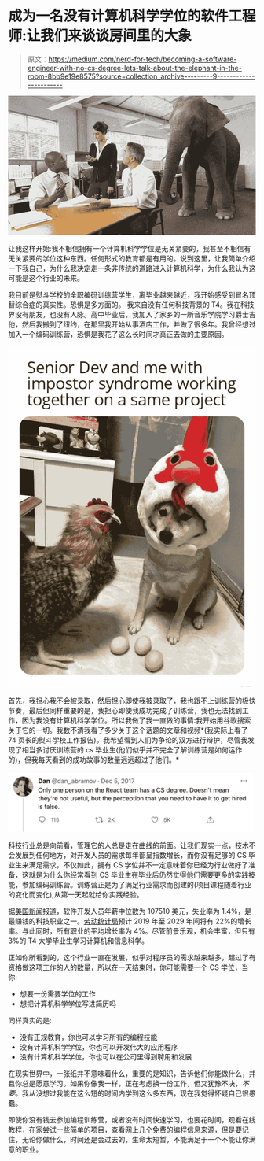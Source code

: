 # 成为一名没有计算机科学学位的软件工程师:让我们来谈谈房间里的大象

> 原文：<https://medium.com/nerd-for-tech/becoming-a-software-engineer-with-no-cs-degree-lets-talk-about-the-elephant-in-the-room-8bb9e19e8575?source=collection_archive---------9----------------------->

![](img/f54c350ccd6ec05761b0fc74f87695a9.png)

让我这样开始:我不相信拥有一个计算机科学学位是无关紧要的，我甚至不相信有无关紧要的学位这种东西。任何形式的教育都是有用的。说到这里，让我简单介绍一下我自己，为什么我决定走一条非传统的道路进入计算机科学，为什么我认为这可能是这个行业的未来。

我目前是熨斗学校的全职编码训练营学生，离毕业越来越近，我开始感受到冒名顶替综合症的真实性。恐惧是多方面的。
我来自没有任何科技背景的 T4。我在科技界没有朋友，也没有人脉。高中毕业后，我加入了家乡的一所音乐学院学习爵士吉他，然后我搬到了纽约，在那里我开始从事酒店工作，并做了很多年。我曾经想过加入一个编码训练营，恐惧是我花了这么长时间才真正去做的主要原因。

![](img/9bb6c6a7397fe31840d8ab691ec62385.png)

首先，我担心我不会被录取，然后担心即使我被录取了，我也跟不上训练营的极快节奏，最后但同样重要的是，我担心即使我成功完成了训练营，我也无法找到工作，因为我没有计算机科学学位。所以我做了我一直做的事情:我开始用谷歌搜索关于它的一切。我数不清我看了多少关于这个话题的文章和视频*(我实际上看了 74 页长的熨斗学校工作报告)。我希望看到人们为争论的双方进行辩护，尽管我发现了相当多讨厌训练营的 cs 毕业生(他们似乎并不完全了解训练营是如何运作的)，但我每天看到的成功故事的数量远远超过了他们。*

![](img/7a1866ee0398668213bd1e25ac5ef72b.png)

科技行业总是向前看，管理它的人总是走在曲线的前面。让我们现实一点，技术不会发展到任何地方，对开发人员的需求每年都呈指数增长，而你没有足够的 CS 毕业生来满足需求，不仅如此，拥有 CS 学位并不一定意味着你已经为行业做好了准备，这就是为什么你经常看到 CS 毕业生在毕业后仍然觉得他们需要更多的实践技能，参加编码训练营。训练营正是为了满足行业需求而创建的(项目课程随着行业的变化而变化),从第一天起就给你实践经验。

据[美国新闻](http://money.usnews.com/careers/best-jobs/rankings/best-technology-jobs)报道，软件开发人员年薪中位数为 107510 美元，失业率为 1.4%，是最赚钱的科技职业之一。[劳动统计局](http://www.bls.gov/ooh/computer-and-information-technology/software-developers.htm)预计 2019 年至 2029 年间将有 22%的增长率。与此同时，所有职业的平均增长率为 4%。尽管前景乐观，机会丰富，但只有 3%的 T4 大学毕业生学习计算机和信息科学。

正如你所看到的，这个行业一直在发展，似乎对程序员的需求越来越多，超过了有资格做这项工作的人的数量，所以在一天结束时，你可能需要一个 CS 学位，当你:

*   想要一份需要学位的工作
*   想把计算机科学学位写进简历吗

同样真实的是:

*   没有正规教育，你也可以学习所有的编程技能
*   没有计算机科学学位，你也可以开发伟大的应用程序
*   没有计算机科学学位，你也可以在公司里得到聘用和发展

在现实世界中，一张纸并不意味着什么，重要的是知识，告诉他们你能做什么，并且你总是愿意学习。如果你像我一样，正在考虑换一份工作，但又犹豫不决，*不要*。我从没想过我能在这么短的时间内学到这么多东西，现在我觉得怀疑自己很愚蠢。

即使你没有钱去参加编程训练营，或者没有时间快速学习，也要花时间，观看在线教程，在家尝试一些简单的项目，查看网上几个免费的编程信息来源，但是要记住，无论你做什么，时间还是会过去的，生命太短暂，不能满足于一个不能让你满意的职业。